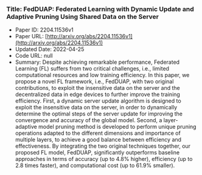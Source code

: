 ### Title: FedDUAP: Federated Learning with Dynamic Update and Adaptive Pruning Using Shared Data on the Server
* Paper ID: 2204.11536v1
* Paper URL: [http://arxiv.org/abs/2204.11536v1](http://arxiv.org/abs/2204.11536v1)
* Updated Date: 2022-04-25
* Code URL: null
* Summary: Despite achieving remarkable performance, Federated Learning (FL) suffers
from two critical challenges, i.e., limited computational resources and low
training efficiency. In this paper, we propose a novel FL framework, i.e.,
FedDUAP, with two original contributions, to exploit the insensitive data on
the server and the decentralized data in edge devices to further improve the
training efficiency. First, a dynamic server update algorithm is designed to
exploit the insensitive data on the server, in order to dynamically determine
the optimal steps of the server update for improving the convergence and
accuracy of the global model. Second, a layer-adaptive model pruning method is
developed to perform unique pruning operations adapted to the different
dimensions and importance of multiple layers, to achieve a good balance between
efficiency and effectiveness. By integrating the two original techniques
together, our proposed FL model, FedDUAP, significantly outperforms baseline
approaches in terms of accuracy (up to 4.8% higher), efficiency (up to 2.8
times faster), and computational cost (up to 61.9% smaller).

